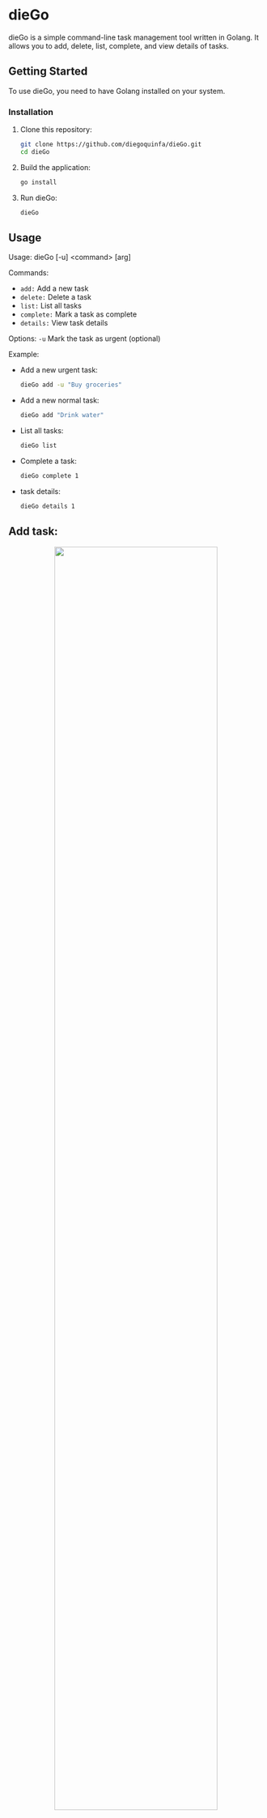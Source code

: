 # dieGo

dieGo is a simple command-line task management tool written in Golang. It allows you to add, delete, list, complete, and view details of tasks.

## Getting Started

To use dieGo, you need to have Golang installed on your system.

### Installation

1. Clone this repository:

   ```bash
   git clone https://github.com/diegoquinfa/dieGo.git
   cd dieGo
   ```

2. Build the application:

   ```bash
   go install
   ```

3. Run dieGo:

   ```bash
   dieGo
   ```

## Usage

Usage: dieGo [-u] \<command\> [arg]

Commands:
  - `add:`        Add a new task
  - `delete:`     Delete a task
  - `list:`      List all tasks
  - `complete:`   Mark a task as complete
  - `details:`    View task details

Options:
  `-u`          Mark the task as urgent (optional)

Example:
  - Add a new urgent task:
    ```bash
    dieGo add -u "Buy groceries"
    ```
  - Add a new normal task:
    ```bash
    dieGo add "Drink water"
    ```

  - List all tasks:
    ```bash
    dieGo list
    ```

  - Complete a task:
    ```bash
    dieGo complete 1
    ```
    
  - task details:
    ```bash
    dieGo details 1
    ```
    
## Add task:
<div align="center">
<img src="https://res.cloudinary.com/drvoywub5/image/upload/v1697928712/github/dieGo/dhfgohtbhyuiwq10ohtq.png" width=80%>
</div>

## Complete taks:
<div align="center">
<img src="https://res.cloudinary.com/drvoywub5/image/upload/v1697928712/github/dieGo/krrhyuovjk9jzbjudev5.png" width=80%>
</div>

## Task details:
<div align="center">
<img src="https://res.cloudinary.com/drvoywub5/image/upload/v1697929664/github/dieGo/ezbptwva5akl4qo4x1sr.png" width=80%>
</div>


## License

This project is licensed under the MIT License - see the [LICENSE](LICENSE) file for details.
